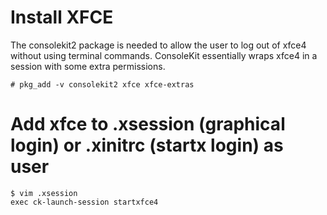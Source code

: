 # Install XFCE
The consolekit2 package is needed to allow the user to log out of xfce4 without using terminal commands. ConsoleKit essentially wraps xfce4 in a session with some extra permissions.
```shell
# pkg_add -v consolekit2 xfce xfce-extras
```

# Add xfce to .xsession (graphical login) or .xinitrc (startx login) as user
```shell
$ vim .xsession
exec ck-launch-session startxfce4
```
